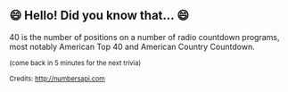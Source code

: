 ## 😄 Hello! Did you know that... 😄
40 is the number of positions on a number of radio countdown programs, most notably American Top 40 and American Country Countdown.

<sup>(come back in 5 minutes for the next trivia)</sup>


<sup>Credits: http://numbersapi.com</sup>
